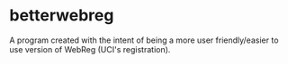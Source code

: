 # betterwebreg
A program created with the intent of being a more user friendly/easier to use version of WebReg (UCI's registration).
